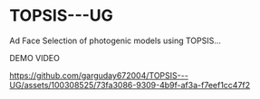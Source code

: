 # TOPSIS---UG
Ad Face Selection of photogenic models using TOPSIS...

DEMO VIDEO

https://github.com/garguday672004/TOPSIS---UG/assets/100308525/73fa3086-9309-4b9f-af3a-f7eef1cc47f2
